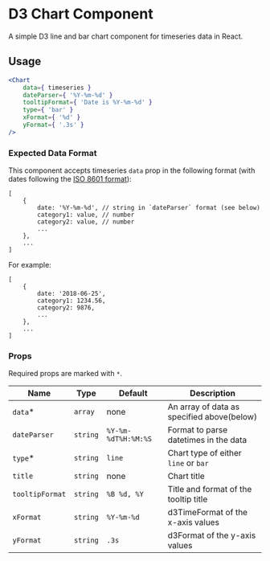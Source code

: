 D3 Chart Component
===

A simple D3 line and bar chart component for timeseries data in React.

## Usage

```jsx
<Chart
	data={ timeseries }
	dateParser={ '%Y-%m-%d' }
	tooltipFormat={ 'Date is %Y-%m-%d' }
	type={ 'bar' }
	xFormat={ '%d' }
	yFormat={ '.3s' }
/>
```

### Expected Data Format
This component accepts timeseries `data` prop in the following format (with dates following the [ISO 8601 format](https://en.wikipedia.org/wiki/ISO_8601)):
```
[
	{
		date: '%Y-%m-%d', // string in `dateParser` format (see below)
		category1: value, // number
		category2: value, // number
		...
	},
	...
]
```
For example:
```
[
	{
		date: '2018-06-25',
		category1: 1234.56,
		category2: 9876,
		...
	},
	...
]
```

### Props
Required props are marked with `*`.

Name | Type | Default | Description
--- | --- | --- | ---
`data`* | `array` | none | An array of data as specified above(below)
`dateParser` | `string` | `%Y-%m-%dT%H:%M:%S` | Format to parse datetimes in the data
`type`* | `string` | `line` | Chart type of either `line` or `bar`
`title` | `string` | none | Chart title
`tooltipFormat` | `string` | `%B %d, %Y` | Title and format of the tooltip title
`xFormat` | `string` | `%Y-%m-%d` | d3TimeFormat of the x-axis values
`yFormat` | `string` | `.3s` | d3Format of the y-axis values
